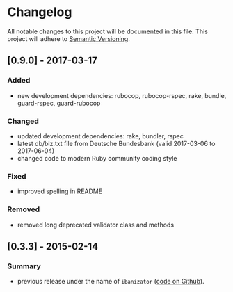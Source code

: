 # Changelog

All notable changes to this project will be documented in this file.
This project will adhere to [Semantic Versioning](http://semver.org/).

## [0.9.0] - 2017-03-17
### Added
- new development dependencies: rubocop, rubocop-rspec, rake, bundle, guard-rspec, guard-rubocop

### Changed
- updated development dependencies: rake, bundler, rspec
- latest db/blz.txt file from Deutsche Bundesbank (valid 2017-03-06 to 2017-06-04)
- changed code to modern Ruby community coding style

### Fixed
- improved spelling in README

### Removed
- removed long deprecated validator class and methods

## [0.3.3] - 2015-02-14
### Summary

- previous release under the name of `ibanizator` ([code on Github](softwareinmotion/ibanizator)).  

[Unreleased]: https://github.com/dkd/dkd-ibanizator/compare/master...develop
